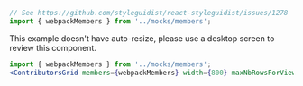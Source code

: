 ```jsx noeditor
// See https://github.com/styleguidist/react-styleguidist/issues/1278
import { webpackMembers } from '../mocks/members';
```

This example doesn't have auto-resize, please use a desktop screen to review this component.

```jsx
import { webpackMembers } from '../mocks/members';
<ContributorsGrid members={webpackMembers} width={800} maxNbRowsForViewports={{ DESKTOP: 2, WIDESCREEN: 2 }} />;
```
